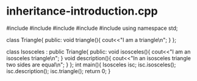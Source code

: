 # inheritance-introduction.cpp

#include <cmath>
#include <cstdio>
#include <vector>
#include <iostream>
#include <algorithm>
using namespace std;


class Triangle{
    public:
    	void triangle(){
     		cout<<"I am a triangle\n";
    	}
};

class Isosceles : public Triangle{
    public:
    	void isosceles(){
    		cout<<"I am an isosceles triangle\n";
    	}
    void description(){
    cout<<"In an isosceles triangle two sides are equal\n";
    }
 };
int main(){
    Isosceles isc;
    isc.isosceles();
    isc.description();
    isc.triangle();
    return 0;
}
